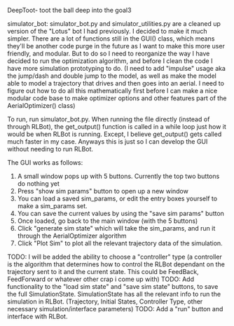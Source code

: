 DeepToot- toot the ball deep into the goal3


simulator_bot:
simulator_bot.py and simulator_utilities.py are a cleaned up version of the "Lotus" bot I had previously.
I decided to make it much simpler. There are a lot of functions still in the GUI() class, which means they'll be another code purge in the future as I want to make this more user friendly, and modular. But to do so I need to reorganize the way I have decided to run the optimization algorithm, and before I clean the code I have more simulation prototyping to do. (I need to add "impulse" usage aka the jump/dash and double jump to the model, as well as make the model able to model a trajectory that drives and then goes into an aerial. I need to figure out how to do all this mathematically first before I can make a nice modular code base to make optimizer options and other features part of the AerialOptimizer() class)

To run, run simulator_bot.py.
When running the file directly (instead of through RLBot), the get_output() function is called in a while loop
just how it would be when RLBot is running. Except, I believe get_output() gets called much faster in my case.
Anyways this is just so I can develop the GUI without needing to run RLBot.

The GUI works as follows:
1. A small window pops up with 5 buttons. Currently the top two buttons do nothing yet
2. Press "show sim params" button to open up a new window
3. You can load a saved sim_params, or edit the entry boxes yourself to make a sim_params set.
4. You can save the current values by using the "save sim params" button
5. Once loaded, go back to the main window (with the 5 buttons)
6. Click "generate sim state" which will take the sim_params, and run it through the AerialOptimizer algorithm
7. Click "Plot Sim" to plot all the relevant trajectory data of the simulation.

TODO: I will be added the ability to choose a "controller" type (a controller is the algorithm that determines how to control the RLBot dependant on the trajectory sent to it and the current state. This could be FeedBack, FeedForward or whatever other crap i come up with)
TODO: Add functionality to the "load sim state" and "save sim state" buttons, to save the full SimulationState.
SimulationState has all the relevant info to run the simulation in RLBot. (Trajectory, Initial States, Controller Type, other necessary simulation/interface parameters)
TODO: Add a "run" button and interface with RLBot.
